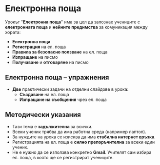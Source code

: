 # Електронна поща

Урокът "**Електронна поща**" има за цел да запознае учениците с **електронната поща** и **нейните предимства** за комуникация между хората:
 - **Електронна поща**
 - **Регистрация** на ел. поща
 - **Правила за безопасно ползване** на ел. поща
 - **Изпращане** на писмо
 - **Получаване** и **отговаряне** на писмо

## Електронна поща – упражнения
  - **Две** практически задачи на отделни слайдове в урока:
    - **Създаване** на ел. поща
    - **Изпращане на съобщения** чрез ел. поща

## Методически указания
  - Тази тема е **задължителна** за всички.
  - Всеки ученик трябва да има работна среда (например лаптоп).
  - За нуждите на урока се изисква да има **стабилна интернет връзка**.
  - Регистрацията на ел. поща е **силно препоръчителна** за всеки един ученик.
  - Не е нужно да се използва конкретно **Gmail**. Учителят сам избира ел. поща, в която ще се регистрират учениците.
